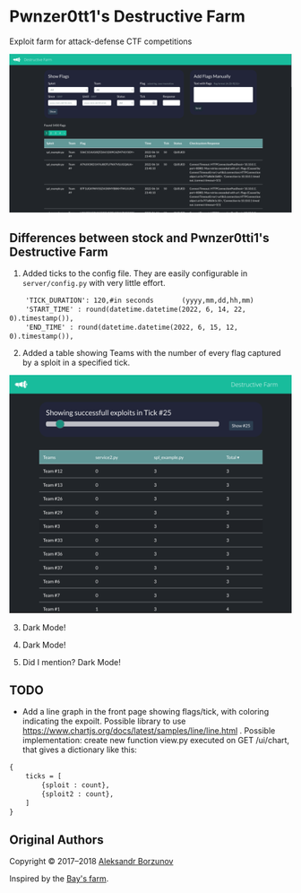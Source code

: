 Pwnzer0tt1's Destructive Farm
================

Exploit farm for attack-defense CTF competitions

<p align="center">
    <img src="https://github.com/Pwnzer0tt1/DestructiveFarm/blob/master/docs/images/farm_server_screenshot.png" width="700">
</p>

## Differences between stock and Pwnzer0tti1's Destructive Farm

1. Added ticks to the config file. They are easily configurable in `server/config.py` with very little effort. 
```
    'TICK_DURATION': 120,#in seconds       (yyyy,mm,dd,hh,mm)
    'START_TIME' : round(datetime.datetime(2022, 6, 14, 22, 0).timestamp()),
    'END_TIME' : round(datetime.datetime(2022, 6, 15, 12, 0).timestamp()),
```
2. Added a table showing Teams with the number of every flag captured by a sploit in a specified tick.
<p align="center">
    <img src="https://github.com/Pwnzer0tt1/DestructiveFarm/blob/master/docs/images/table_screenshot.png" width="700">
</p>

3. Dark Mode! 

5. Dark Mode!

7. Did I mention? Dark Mode!

## TODO

- Add a line graph in the front page showing flags/tick, with coloring indicating the expoilt. Possible library to use https://www.chartjs.org/docs/latest/samples/line/line.html . Possible implementation: create new function view.py executed on GET /ui/chart, that gives a dictionary like this:
```
{
    ticks = [
        {sploit : count},
        {sploit2 : count},
    ]
}  
```

## Original Authors

Copyright &copy; 2017&ndash;2018 [Aleksandr Borzunov](https://github.com/borzunov)

Inspired by the [Bay's farm](https://github.com/alexbers/exploit_farm).
